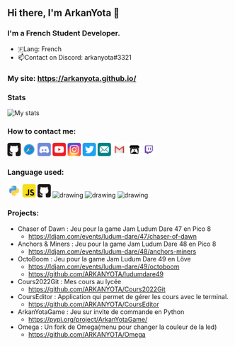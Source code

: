 ## Hi there, I'm ArkanYota 👋

### I'm a French Student Developer. 
- 🇫Lang: French
- 📫Contact on Discord: arkanyota#3321

### My site: https://arkanyota.github.io/

### Stats

![My stats](https://github-readme-stats.vercel.app/api?username=arkanyota&show_icons=true)

### How to contact me: 

[<img src="Images/github.svg" alt="drawing" width="30px"/>](http://github.com/ARKANYOTA/)
[<img src="Images/safari.svg" alt="drawing" width="30px"/>](http://arkan-yota.github.io/)
<img src="Images/discord.svg" alt="drawing" width="30px"/>
[<img src="Images/youtube.svg" alt="drawing" width="30px"/>](https://www.youtube.com/channel/UC44p7IFHS8WK7CF3zSv38QA/)
[<img src="Images/instagram.svg" alt="drawing" width="30px"/>](http://www.instagram.com/arkanyota/)
[<img src="Images/twitter.svg" alt="drawing" width="30px"/>](https://twitter.com/arkanyota/)
[<img src="Images/email.svg" alt="drawing" width="30px"/>](mailto:arkanyota@icloud.com)
[<img src="Images/gmail.svg" alt="drawing" width="30px"/>](mailto:lesarktime@gmail.com)
[<img src="Images/itch_io.svg" alt="drawing" width="30px"/>](https://arkanyota.itch.io/)
[<img src="Images/twitch.svg" alt="drawing" width="30px"/>](https://www.twitch.tv/arkanyota)

### Language used: 
<img src="Images/python.svg" alt="drawing" width="30px"/> <img src="Images/javascript.svg" alt="drawing" width="30px"/> <img src="Images/github.svg" alt="drawing" width="30px"/> <img src="https://user-images.githubusercontent.com/38374187/184463811-0ef2b9c3-a7e3-441d-b41d-7ee609aecb1f.svg" alt="drawing" width="30px"/> <img src="https://upload.wikimedia.org/wikipedia/commons/f/ff/OCaml_Logo.svg" alt="drawing" width="30px"/> <img src="https://upload.wikimedia.org/wikipedia/commons/1/18/ISO_C%2B%2B_Logo.svg" alt="drawing" width="30px"/> 


### Projects:
- Chaser of Dawn : Jeu pour la game Jam Ludum Dare 47 en Pico 8
  - https://ldjam.com/events/ludum-dare/47/chaser-of-dawn
- Anchors & Miners : Jeu pour la game Jam Ludum Dare 48 en Pico 8
  - https://ldjam.com/events/ludum-dare/48/anchors-miners
- OctoBoom : Jeu pour la game Jam Ludum Dare 49 en Löve
  - https://ldjam.com/events/ludum-dare/49/octoboom
  - https://github.com/ARKANYOTA/ludumdare49
- Cours2022Git : Mes cours au lycée
  - https://github.com/ARKANYOTA/Cours2022Git
- CoursEditor : Application qui permet de gérer les cours avec le terminal.
  - https://github.com/ARKANYOTA/CoursEditor
- ArkanYotaGame : Jeu sur invite de commande en Python
  - https://pypi.org/project/ArkanYotaGame/
- Omega : Un fork de Omega(menu pour changer la couleur de la led)
  - https://github.com/ARKANYOTA/Omega
